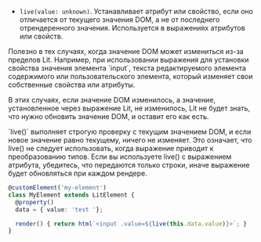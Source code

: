 * `live(value: unknown)`. Устанавливает атрибут или свойство, если оно отличается от текущего значения DOM, а не от последнего отрендеренного значения. Используется в выражениях атрибутов или свойств.

<p class="text-base">Полезно в тех случаях, когда значение DOM может измениться из-за пределов Lit. Например, при использовании выражения для установки свойства значения элемента `input`, текста редактируемого элемента содержимого или пользовательского элемента, который изменяет свои собственные свойства или атрибуты.</p>

<p class="text-base">В этих случаях, если значение DOM изменилось, а значение, установленное через выражение Lit, не изменилось, Lit не будет знать, что нужно обновить значение DOM, и оставит его как есть.</p>

<p class="text-base">`live()` выполняет строгую проверку с текущим значением DOM, и если новое значение равно текущему, ничего не изменяет. Это означает, что live() не следует использовать, когда выражение приводит к преобразованию типов. Если вы используете live() с выражением атрибута, убедитесь, что передаются только строки, иначе выражение будет обновляться при каждом рендере.</p>

```ts
@customElement('my-element')
class MyElement extends LitElement {
  @property()
  data = { value: 'test '};

  render() { return html`<input .value=${live(this.data.value)}>`; }
}
```
